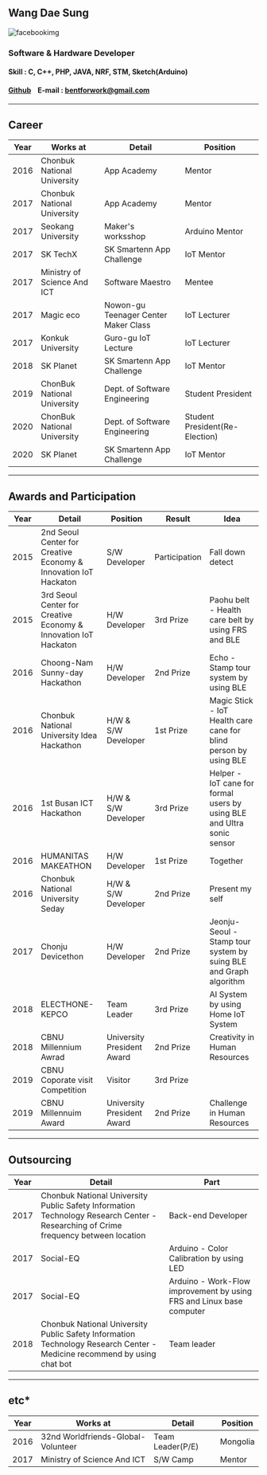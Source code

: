 ## **Wang Dae Sung**
![facebookimg](http://graph.facebook.com/793449714155147/picture?type=large)
### **Software & Hardware Developer**

#### **Skill :** C, C++, PHP, JAVA, NRF, STM, Sketch(Arduino)
#### [Github](http://github.com/mamosoo)    E-mail : bentforwork@gmail.com 


 


----------


## **Career**
Year | Works at | Detail | Position
--- | --- | --- | ---
2016 | Chonbuk National University | App Academy | Mentor
2017 | Chonbuk National University | App Academy | Mentor
2017 | Seokang University | Maker's worksshop | Arduino Mentor
2017 | SK TechX | SK Smartenn App Challenge | IoT Mentor
2017 | Ministry of Science And ICT | Software Maestro | Mentee
2017 | Magic eco | Nowon-gu Teenager Center Maker Class | IoT Lecturer
2017 | Konkuk University | Guro-gu IoT Lecture | IoT Lecturer
2018 | SK Planet | SK Smartenn App Challenge | IoT Mentor
2019 | ChonBuk National University | Dept. of Software Engineering | Student President
2020 | ChonBuk National University | Dept. of Software Engineering | Student President(Re-Election)
2020 | SK Planet | SK Smartenn App Challenge | IoT Mentor


----------


## **Awards and Participation**
Year | Detail | Position | Result | Idea
---| --- | --- | --- | ---
2015 | 2nd Seoul Center for Creative Economy & Innovation IoT Hackaton | S/W Developer | Participation | Fall down detect
2015 | 3rd Seoul Center for Creative Economy & Innovation IoT Hackaton | H/W Developer | 3rd Prize | Paohu belt - Health care belt by using FRS and BLE
2016 | Choong-Nam Sunny-day Hackathon | H/W Developer | 2nd Prize | Echo - Stamp tour system by using BLE
2016 | Chonbuk National University Idea Hackathon | H/W & S/W Developer | 1st Prize | Magic Stick - IoT Health care cane for blind person by using BLE
2016 | 1st Busan ICT Hackathon | H/W & S/W Developer| 3rd Prize | Helper - IoT cane for formal users by using BLE and Ultra sonic sensor
2016 | HUMANITAS MAKEATHON | H/W Developer| 1st Prize | Together
2016 | Chonbuk National University Seday | H/W & S/W Developer | 2nd Prize | Present my self
2017 | Chonju Devicethon | H/W Developer | 2nd Prize | Jeonju-Seoul - Stamp tour system by suing BLE and Graph algorithm
2018 | ELECTHONE-KEPCO | Team Leader | 3rd Prize | AI System by using Home IoT System
2018 | CBNU Millennium Awrad | University President Award | 2nd Prize | Creativity in Human Resources     
2019 | CBNU Coporate visit Competition | Visitor | 3rd Prize 
2019 | CBNU Millennuim Award | University President Award | 2nd Prize | Challenge in Human Resources

----------


## **Outsourcing**
Year | Detail | Part
--- | --- | ---|
2017 | Chonbuk National University Public Safety Information Technology Research Center - Researching of Crime frequency between location | Back-end Developer
2017 | Social-EQ | Arduino - Color Calibration by using LED
2017 | Social-EQ | Arduino - Work-Flow improvement by using FRS and Linux base computer 
2018 | Chonbuk National University Public Safety Information Technology Research Center - Medicine recommend by using chat bot  | Team leader


----------


## **etc***
Year | Works at | Detail | Position
--- | --- | --- | ---
2016 | 32nd Worldfriends-Global-Volunteer | Team Leader(P/E) | Mongolia
2017 | Ministry of Science And ICT | S/W Camp | Mentor

